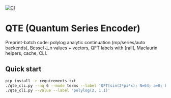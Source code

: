 [![CI](https://github.com/3KD/QTE/actions/workflows/ci.yml/badge.svg)](https://github.com/3KD/QTE/actions/workflows/ci.yml)

# QTE (Quantum Series Encoder)

Preprint-batch code: polylog analytic continuation (mp/series/auto backends),
Bessel J_n values + vectors, QFT labels with [rail], Maclaurin helpers, cache, CLI.

## Quick start
```bash
pip install -r requirements.txt
./qte_cli.py --nq 6 --mode terms --label 'QFT[sin(2*pi*x); N=64; a=0; b=1; ifft][rail]'
./qte_cli.py --value --label 'polylog(2, 1.1)'

